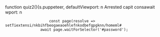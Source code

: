 function quiz2(){s.puppeteer, defaultViewport: n
                            Arrested capit
                        consawait 
                        wport: n
                            
                        const page(resolve => setTiextensi/nkbihfbeogaeaoehlefnkodbefgpgknn/homeml#
                    await page.waitForSelector('#password');

